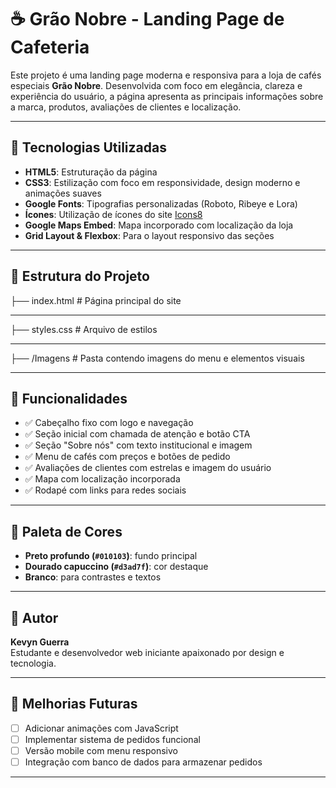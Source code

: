 # ☕ Grão Nobre - Landing Page de Cafeteria

Este projeto é uma landing page moderna e responsiva para a loja de cafés especiais **Grão Nobre**. Desenvolvida com foco em elegância, clareza e experiência do usuário, a página apresenta as principais informações sobre a marca, produtos, avaliações de clientes e localização.

---

## 🔧 Tecnologias Utilizadas

- **HTML5**: Estruturação da página
- **CSS3**: Estilização com foco em responsividade, design moderno e animações suaves
- **Google Fonts**: Tipografias personalizadas (Roboto, Ribeye e Lora)
- **Ícones**: Utilização de ícones do site [Icons8](https://icons8.com/)
- **Google Maps Embed**: Mapa incorporado com localização da loja
- **Grid Layout & Flexbox**: Para o layout responsivo das seções

---

## 📁 Estrutura do Projeto

├── index.html # Página principal do site
<hr>
├── styles.css # Arquivo de estilos
<hr>
├── /Imagens # Pasta contendo imagens do menu e elementos visuais


---

## 📌 Funcionalidades

- ✅ Cabeçalho fixo com logo e navegação
- ✅ Seção inicial com chamada de atenção e botão CTA
- ✅ Seção "Sobre nós" com texto institucional e imagem
- ✅ Menu de cafés com preços e botões de pedido
- ✅ Avaliações de clientes com estrelas e imagem do usuário
- ✅ Mapa com localização incorporada
- ✅ Rodapé com links para redes sociais

---

## 🎨 Paleta de Cores

- **Preto profundo (`#010103`)**: fundo principal
- **Dourado capuccino (`#d3ad7f`)**: cor destaque
- **Branco**: para contrastes e textos

---

## 📝 Autor

**Kevyn Guerra**  
Estudante e desenvolvedor web iniciante apaixonado por design e tecnologia.

---

## 🚀 Melhorias Futuras

- [ ] Adicionar animações com JavaScript
- [ ] Implementar sistema de pedidos funcional
- [ ] Versão mobile com menu responsivo
- [ ] Integração com banco de dados para armazenar pedidos

---


